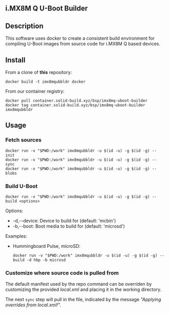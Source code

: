 ## i.MX8M Q U-Boot Builder

## Description
This software uses docker to create a consistent build environment for compiling U-Boot images from source code for i.MX8M Q based devices.

## Install
From a clone of **this** repository:

    docker build -t imx8mqubbldr docker

From our container registry:

    docker pull container.solid-build.xyz/bsp/imx8mq-uboot-builder
    docker tag container.solid-build.xyz/bsp/imx8mq-uboot-builder imx8mqubbldr

## Usage
### Fetch sources
    docker run -v "$PWD:/work" imx8mqubbldr -u $(id -u) -g $(id -g) -- init
    docker run -v "$PWD:/work" imx8mqubbldr -u $(id -u) -g $(id -g) -- sync
    docker run -v "$PWD:/work" imx8mqubbldr -u $(id -u) -g $(id -g) -- blobs

### Build U-Boot
    docker run -v "$PWD:/work" imx8mqubbldr -u $(id -u) -g $(id -g) -- build <options>

Options:
- -d,--device:  Device to build for (default: 'mcbin')
- -b,--boot:  Boot media to build for (default: 'microsd')

Examples:
- Hummingboard Pulse, microSD:

      docker run -v "$PWD:/work" imx8mqubbldr -u $(id -u) -g $(id -g) -- build -d hbp -b microsd

### Customize where source code is pulled from

The default manifest used by the repo command can be overriden by customizing the provided *local.xml* and placing it in the working directory.

The next `sync` step will pull in the file, indicated by the message *"Applying overrides from local.xml!"*.

